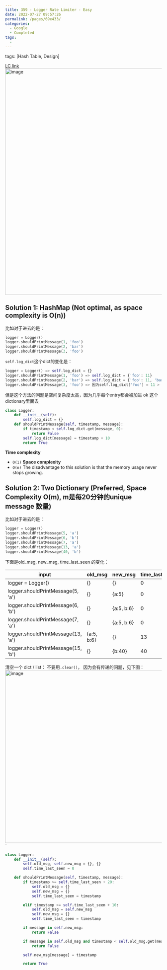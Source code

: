 ```yaml
---
title: 359 - Logger Rate Limiter - Easy
date: 2022-07-27 09:57:26
permalink: /pages/69e433/
categories:
  - Google
  - Completed
tags:
  - 
---
```

tags: [Hash Table, Design]


[LC link](https://leetcode.cn/problems/logger-rate-limiter/)
<img width="729" alt="image" src="https://user-images.githubusercontent.com/41789327/180637422-7b94da50-421e-4cc9-9473-fbd45b93f26f.png">

## Solution 1: HashMap (Not optimal, as space complexity is O(n))
比如对于进去的是：
```python
logger = Logger()
logger.shouldPrintMessage(1, 'foo')
logger.shouldPrintMessage(2, 'bar')
logger.shouldPrintMessage(3, 'foo')
```

`self.log_dict`这个dict的变化是：
```python
logger = Logger() => self.log_dict = {}
logger.shouldPrintMessage(1, 'foo') => self.log_dict = {'foo': 11}
logger.shouldPrintMessage(2, 'bar') => self.log_dict = {'foo': 11, 'bar': 12}
logger.shouldPrintMessage(3, 'foo') => 因为self.log_dict['foo'] = 11 > 3, 所以返回false， self.log_dict 保持不变，还是 {'foo': 11, 'bar': 12}
```

但是这个方法的问题是空间复杂度太高，因为几乎每个entry都会被加进 ok 这个dictionary里面去

```python
class Logger:
	def __init__(self):
		self.log_dict = {}
	def shouldPrintMessage(self, timestamp, message):
		if timestamp < self.log_dict.get(message, 0):
			return False
		self.log_dict[message] = timestamp + 10
		return True
```
**Time complexity**
-   `O(1)`
**Space complexity**
-   `O(n)`
The disadvantage to this solution is that the memory usage never stops growing.

## Solution 2: Two Dictionary (Preferred, Space Complexity O(m), m是每20分钟的unique message 数量)
比如对于进去的是：
```python
logger = Logger()
logger.shouldPrintMessage(5, 'a')
logger.shouldPrintMessage(6, 'b')
logger.shouldPrintMessage(7, 'a')
logger.shouldPrintMessage(13, 'a')
logger.shouldPrintMessage(40, 'b')
```

下面是old_msg, new_msg, time_last_seen 的变化：

| input                              | old_msg    | new_msg    | time_last_seen | return |
| ---------------------------------- | ---------- | ---------- | -------------- | ------ |
| logger = Logger()                  | {}         | {}         | 0              |        |
| logger.shouldPrintMessage(5, 'a')  | {}         | {a:5}      | 0              | True   |
| logger.shouldPrintMessage(6, 'b')  | {}         | {a:5, b:6} | 0              | True   |
| logger.shouldPrintMessage(7, 'a')  | {}         | {a:5, b:6} | 0              | False  |
| logger.shouldPrintMessage(13, 'a') | {a:5, b:6} | {}     | 13             | False   |
| logger.shouldPrintMessage(15, 'b') | {}         | {b:40}     | 40             | True   |
   


清空一个 dict / list： 不要用`.clear()`， 因为会有传递的问题，见下图：
<img width="557" alt="image" src="https://user-images.githubusercontent.com/41789327/180663697-07402ade-15fd-4e26-81cf-c1d04ab3e5a3.png">
`
```python
class Logger:
	def __init__(self):
		self.old_msg, self.new_msg = {}, {}
		self.time_last_seen = 0

	def shouldPrintMessage(self, timestamp, message):
		if timestamp >= self.time_last_seen + 20:
			self.old_msg = {}
			self.new_msg = {}
			self.time_last_seen = timestamp

		elif timestamp >= self.time_last_seen + 10:
			self.old_msg = self.new_msg
			self.new_msg = {}
			self.time_last_seen = timestamp

		if message in self.new_msg:
			return False

		if message in self.old_msg and timestamp < self.old_msg.get(message) + 10:
			return False 

		self.new_msg[message] = timestamp

		return True
```

